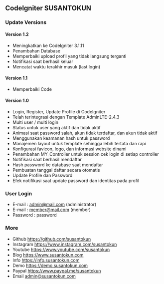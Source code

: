 ## CodeIgniter SUSANTOKUN

### Update Versions

#### Version 1.2
- Meningkatkan ke CodeIgniter 3.1.11
- Penambahan Database
- Memperbaiki upload profil yang tidak langsung terganti
- Notifikasi saat berhasil keluar
- Mencatat waktu terakhir masuk (last login)

#### Version 1.1
- Memperbaiki Code

#### Version 1.0
- Login, Register, Update Profile di CodeIgniter
- Telah terintegrasi dengan Template AdminLTE-2.4.3
- Multi user / multi login
- Status untuk user yang aktif dan tidak aktif
- Animasi saat password salah, akun tidak terdaftar, dan akun tidak aktif
- Menggunakan keamanan hash untuk password
- Manajemen layout untuk template sehingga lebih tertata dan rapi
- Konfigurasi favicon, logo, dan informasi website dinami
- Penambahan MY_Controller untuk session cek login di setiap controller
- Notifikasi saat berhasil mendaftar
- Hash password ke database saat mendaftar
- Pembuatan tanggal daftar secara otomatis
- Update Profile dan Password
- Efek notifikasi saat update password dan identitas pada profil

### User Login
- E-mail    : admin@mail.com (administrator)
- E-mail    : member@mail.com (member)
- Password  : password

### More
- Github https://github.com/susantokun
- Instagram https://www.instagram.com/susantokun
- Youtube https://www.youtube.com/susantokun
- Blog https://www.susantokun.com
- Info https://info.susantokun.com
- Demo https://demo.susantokun.com
- Paypal https://www.paypal.me/susantokun
- Email admin@susantokun.com
